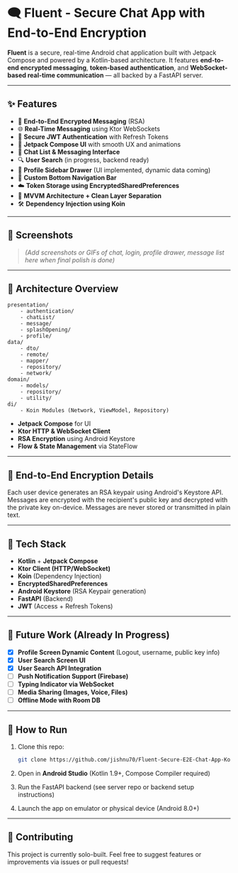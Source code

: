 # 🗨️ Fluent - Secure Chat App with End-to-End Encryption

**Fluent** is a secure, real-time Android chat application built with Jetpack Compose and powered by a Kotlin-based architecture. It features **end-to-end encrypted messaging**, **token-based authentication**, and **WebSocket-based real-time communication** — all backed by a FastAPI server.

---

## ✨ Features

- 🔐 **End-to-End Encrypted Messaging** (RSA)
- 🌐 **Real-Time Messaging** using Ktor WebSockets
- 🔑 **Secure JWT Authentication** with Refresh Tokens
- 📱 **Jetpack Compose UI** with smooth UX and animations
- 💬 **Chat List & Messaging Interface**
- 🔍 **User Search** (in progress, backend ready)
- 👤 **Profile Sidebar Drawer** (UI implemented, dynamic data coming)
- 🎨 **Custom Bottom Navigation Bar**
- ☁️ **Token Storage using EncryptedSharedPreferences**
- 🧠 **MVVM Architecture + Clean Layer Separation**
- 🛠️ **Dependency Injection using Koin**

---

## 📸 Screenshots

> _(Add screenshots or GIFs of chat, login, profile drawer, message list here when final polish is done)_

---

## 🧱 Architecture Overview

```
presentation/
    - authentication/
    - chatList/
    - message/
    - splashOpening/
    - profile/
data/
    - dto/
    - remote/
    - mapper/
    - repository/
    - network/
domain/
    - models/
    - repository/
    - utility/
di/
    - Koin Modules (Network, ViewModel, Repository)
```

- **Jetpack Compose** for UI
- **Ktor HTTP & WebSocket Client**
- **RSA Encryption** using Android Keystore
- **Flow & State Management** via StateFlow

---

## 🔐 End-to-End Encryption Details

Each user device generates an RSA keypair using Android's Keystore API. Messages are encrypted with the recipient's public key and decrypted with the private key on-device. Messages are never stored or transmitted in plain text.

---

## 🔧 Tech Stack

- **Kotlin** + **Jetpack Compose**
- **Ktor Client (HTTP/WebSocket)**
- **Koin** (Dependency Injection)
- **EncryptedSharedPreferences**
- **Android Keystore** (RSA Keypair generation)
- **FastAPI** (Backend)
- **JWT** (Access + Refresh Tokens)

---

## 🚧 Future Work (Already In Progress)

- [x] **Profile Screen Dynamic Content** (Logout, username, public key info)
- [x] **User Search Screen UI**
- [x] **User Search API Integration**
- [ ] **Push Notification Support (Firebase)**
- [ ] **Typing Indicator via WebSocket**
- [ ] **Media Sharing (Images, Voice, Files)**
- [ ] **Offline Mode with Room DB**

---

## 🧪 How to Run

1. Clone this repo:
   ```bash
   git clone https://github.com/jishnu70/Fluent-Secure-E2E-Chat-App-Kotlin-Compose.git
   ```

2. Open in **Android Studio** (Kotlin 1.9+, Compose Compiler required)

3. Run the FastAPI backend (see server repo or backend setup instructions)

4. Launch the app on emulator or physical device (Android 8.0+)

---

## 🤝 Contributing

This project is currently solo-built. Feel free to suggest features or improvements via issues or pull requests!
